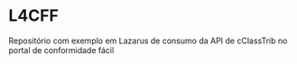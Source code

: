 # L4CFF
Repositório com exemplo em Lazarus de consumo da API de cClassTrib no portal de conformidade fácil
